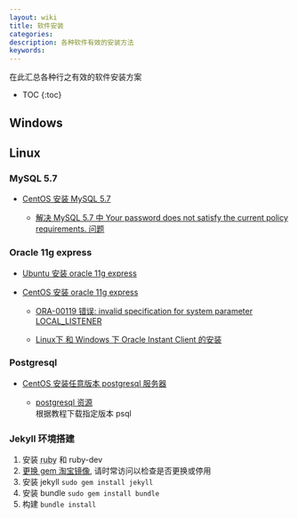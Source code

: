 ```yaml
---
layout: wiki
title: 软件安装
categories:
description: 各种软件有效的安装方法
keywords:
---
```


在此汇总各种行之有效的软件安装方案

* TOC
{:toc}

## Windows

## Linux

### MySQL 5.7

* [CentOS 安装 MySQL 5.7](https://www.jianshu.com/p/7cccdaa2d177)

    * [解决 MySQL 5.7 中 Your password does not satisfy the current policy requirements. 问题](https://blog.csdn.net/maxsky/article/details/51171474)

### Oracle 11g express

* [Ubuntu 安装 oracle 11g express](http://www.169it.com/tech-oracle/article-6404098922522300004.html)

* [CentOS 安装 oracle 11g express](https://www.linuxidc.com/Linux/2018-07/153066.htm)

    * [ORA-00119 错误: invalid specification for system parameter LOCAL_LISTENER](https://blog.csdn.net/hj419460467/article/details/50829569)

    * [Linux下 和 Windows 下 Oracle Instant Client 的安装](https://blog.csdn.net/zklth/article/details/7190035)

### Postgresql

* [CentOS 安装任意版本 postgresql 服务器](https://www.jianshu.com/p/4da8b0405799)

    * [postgresql 资源](https://download.postgresql.org/)  
    根据教程下载指定版本 psql
    
### Jekyll 环境搭建

1. 安装 <abbr title="sudo apt-get install ruby">ruby</abbr> 和 ruby-dev
2. [更换 gem 淘宝镜像](https://gems.ruby-china.com/), 请时常访问以检查是否更换或停用
3. 安装 jekyll `sudo gem install jekyll`
4. 安装 bundle `sudo gem install bundle`
5. 构建 `bundle install`